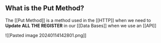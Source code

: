 ## What is the Put Method?

The [[Put Method]] is a method used in the [[HTTP]] when we need to **Update ALL THE REGISTER** in our [[Data Bases]] when we use an [[API]]

![[Pasted image 20240114142801.png]]
